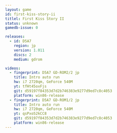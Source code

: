 ```yaml
---
layout: game
id: first-kiss-story-ii
titlel: First Kiss Story II
status: unknown
gamedb-issue: 0

releases:
  - id: D5A7
    region: jp
    version: 1.011
    discs: 2
    medium: gdrom

videos:
  - fingerprint: D5A7 GD-ROM2/2 jp
    title: Intro auto run
    hw: i7 2720qm, GeForce 540M
    yt: tfHt45oxFjs
    git: d59197f84353d7d2b746383e9277d9ed7c8c4053
    platform: win86-release
  - fingerprint: D5A7 GD-ROM1/2 jp
    title: Intro auto run
    hw: i7 2720qm, GeForce 540M
    yt: qsPxo52kCC8
    git: d59197f84353d7d2b746383e9277d9ed7c8c4053
    platform: win86-release
---
```

